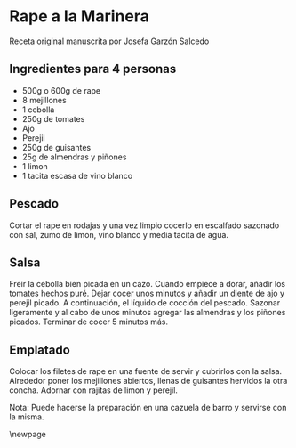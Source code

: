# Rape a la Marinera

Receta original manuscrita por Josefa Garzón Salcedo

## Ingredientes para 4 personas

- 500g o 600g de rape
- 8 mejillones
- 1 cebolla
- 250g de tomates
- Ajo
- Perejil
- 250g de guisantes
- 25g de almendras y piñones
- 1 limon
- 1 tacita escasa de vino blanco

## Pescado

Cortar el rape en rodajas y una vez limpio cocerlo en escalfado
sazonado con sal, zumo de limon, vino blanco y media tacita de agua.

## Salsa

Freir la cebolla bien picada en un cazo.
Cuando empiece a dorar, añadir los tomates hechos puré.
Dejar cocer unos minutos y añadir un diente de ajo y perejil picado.
A continuación, el líquido de cocción del pescado.
Sazonar ligeramente y al cabo de unos minutos agregar las almendras y los piñones picados.
Terminar de cocer 5 minutos más.

## Emplatado

Colocar los filetes de rape en una fuente de servir y cubrirlos con la salsa.
Alrededor poner los mejillones abiertos, llenas de guisantes hervidos la otra concha.
Adornar con rajitas de limon y perejil.

Nota: Puede hacerse la preparación en una cazuela de barro y servirse con la misma.


\newpage
